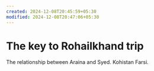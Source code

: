 ```yaml
---
created: 2024-12-08T20:45:59+05:30
modified: 2024-12-08T20:47:06+05:30
---
```


# The key to Rohailkhand trip

The relationship between Araina and Syed. Kohistan Farsi.
